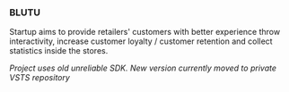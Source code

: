 ### BLUTU
Startup aims to provide retailers' customers with better experience throw interactivity, increase customer loyalty / customer retention and collect statistics inside the stores.

*Project uses old unreliable SDK. New version currently moved to private VSTS repository*
